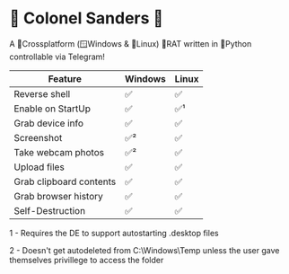 # 🐔 Colonel Sanders 🐔
A 🔄Crossplatform (🪟Windows & 🐧Linux) 🐀RAT written in 🐍Python controllable via Telegram!



| Feature | Windows | Linux |
|---------|---------|-------|
| Reverse shell | ✅ | ✅ |
| Enable on StartUp | ✅ | ✅¹ |
| Grab device info | ✅ | ✅
| Screenshot | ✅² | ✅ |
| Take webcam photos | ✅² | ✅ |
| Upload files | ✅ | ✅ |
| Grab clipboard contents | ✅ | ✅ |
| Grab browser history | ✅ | ✅ |
| Self-Destruction | ✅ | ✅ |



1 - Requires the DE to support autostarting .desktop files

2 - Doesn't get autodeleted from C:\Windows\Temp unless the user gave themselves privillege to access the folder

